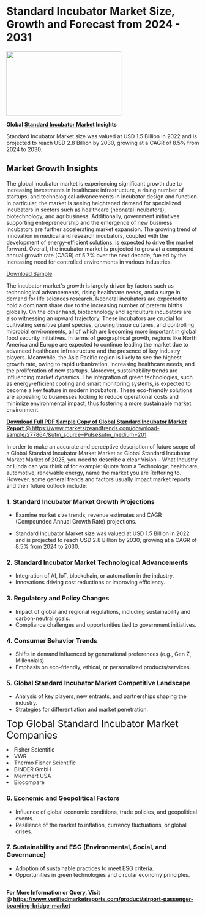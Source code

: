 <H1>Standard Incubator Market Size, Growth and Forecast from 2024 - 2031</H1><img class="aligncenter size-medium wp-image-584254" src="https://thirdeyenews.in/wp-content/uploads/2024/09/Global-Market-Research-300x168.jpeg" alt="" width="300" height="168" /><p><strong>Global&nbsp;<a href="https://www.marketsizeandtrends.com/download-sample/277864/&amp;utm_source=Pulse&amp;utm_medium=201">Standard Incubator Market</a> Insights</strong></p><p>Standard Incubator Market size was valued at USD 1.5 Billion in 2022 and is projected to reach USD 2.8 Billion by 2030, growing at a CAGR of 8.5% from 2024 to 2030.</p><p><h2>Market Growth Insights</h2> <p>The global incubator market is experiencing significant growth due to increasing investments in healthcare infrastructure, a rising number of startups, and technological advancements in incubator design and function. In particular, the market is seeing heightened demand for specialized incubators in sectors such as healthcare (neonatal incubators), biotechnology, and agribusiness. Additionally, government initiatives supporting entrepreneurship and the emergence of new business incubators are further accelerating market expansion. The growing trend of innovation in medical and research incubators, coupled with the development of energy-efficient solutions, is expected to drive the market forward. Overall, the incubator market is projected to grow at a compound annual growth rate (CAGR) of 5.7% over the next decade, fueled by the increasing need for controlled environments in various industries.</p> <p><a href="#">Download Sample</a></p> <p>The incubator market's growth is largely driven by factors such as technological advancements, rising healthcare needs, and a surge in demand for life sciences research. Neonatal incubators are expected to hold a dominant share due to the increasing number of preterm births globally. On the other hand, biotechnology and agriculture incubators are also witnessing an upward trajectory. These incubators are crucial for cultivating sensitive plant species, growing tissue cultures, and controlling microbial environments, all of which are becoming more important in global food security initiatives. In terms of geographical growth, regions like North America and Europe are expected to continue leading the market due to advanced healthcare infrastructure and the presence of key industry players. Meanwhile, the Asia Pacific region is likely to see the highest growth rate, owing to rapid urbanization, increasing healthcare needs, and the proliferation of new startups. Moreover, sustainability trends are influencing market dynamics. The integration of green technologies, such as energy-efficient cooling and smart monitoring systems, is expected to become a key feature in modern incubators. These eco-friendly solutions are appealing to businesses looking to reduce operational costs and minimize environmental impact, thus fostering a more sustainable market environment.</p> <p><a href="#"></p><p><span class=""><strong>Download Full PDF Sample Copy of Global Standard Incubator Market Report</strong> @ <a href="https://www.marketsizeandtrends.com/download-sample/277864/&amp;utm_source=Pulse&amp;utm_medium=201" target="_blank">https://www.marketsizeandtrends.com/download-sample/277864/&amp;utm_source=Pulse&amp;utm_medium=201</a></span></p><p>In order to make an accurate and perceptive description of future scope of a Global&nbsp;Standard Incubator Market Market as Global&nbsp;Standard Incubator Market Market of 2025, you need to describe a clear Vision &ndash; What Industry or Linda can you think of for example: Quote from a Technology, healthcare, automotive, renewable energy, name the market you are Reffering to. However, some general trends and factors usually impact market reports and their future outlook include:</p><h3>1.&nbsp;<strong>Standard Incubator Market Growth Projections</strong></h3><ul><li>Examine market size trends, revenue estimates and CAGR (Compounded Annual Growth Rate) projections.</li><li><p>Standard Incubator Market size was valued at USD 1.5 Billion in 2022 and is projected to reach USD 2.8 Billion by 2030, growing at a CAGR of 8.5% from 2024 to 2030.</p></li></ul><h3>2.&nbsp;<strong>Standard Incubator Market Technological Advancements</strong></h3><ul><li>Integration of AI, IoT, blockchain, or automation in the industry.</li><li>Innovations driving cost reductions or improving efficiency.</li></ul><h3>3.&nbsp;<strong>Regulatory and Policy Changes</strong></h3><ul><li>Impact of global and regional regulations, including sustainability and carbon-neutral goals.</li><li>Compliance challenges and opportunities tied to government initiatives.</li></ul><h3>4.&nbsp;<strong>Consumer Behavior Trends</strong></h3><ul><li>Shifts in demand influenced by generational preferences (e.g., Gen Z, Millennials).</li><li>Emphasis on eco-friendly, ethical, or personalized products/services.</li></ul><h3>5.&nbsp;<strong>Global Standard Incubator Market Competitive Landscape</strong></h3><ul><li>Analysis of key players, new entrants, and partnerships shaping the industry.</li><li>Strategies for differentiation and market penetration.</li></ul><p data-pm-slice="1 1 []"><span style="color: inherit; font-family: inherit; font-size: 25px;">Top Global Standard Incubator Market Companies</span></p><div class="" data-test-id=""><p><li>Fisher Scientific</li><li> VWR</li><li> Thermo Fisher Scientific</li><li> BINDER GmbH</li><li> Memmert USA</li><li> Biocompare</li></p></div><h3>6.&nbsp;<strong>Economic and Geopolitical Factors</strong></h3><ul><li>Influence of global economic conditions, trade policies, and geopolitical events.</li><li>Resilience of the market to inflation, currency fluctuations, or global crises.</li></ul><h3>7.&nbsp;<strong>Sustainability and ESG (Environmental, Social, and Governance)</strong></h3><ul><li>Adoption of sustainable practices to meet ESG criteria.</li><li>Opportunities in green technologies and circular economy principles.</li></ul><h2><strong style="font-size: 14px;">For More Information or Query, Visit @&nbsp;</strong><a style="background-color: #ffffff; font-size: 14px;" href="https://www.marketsizeandtrends.com/report/standard-incubator-market/" target="_blank">https://www.verifiedmarketreports.com/product/airport-passenger-boarding-bridge-market</a></h2>
